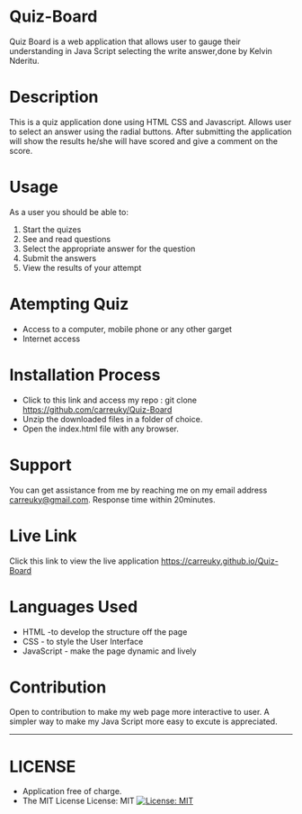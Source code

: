 # Quiz-Board

Quiz Board is a web application that allows user to gauge their understanding in Java Script  selecting the write answer,done by Kelvin Nderitu.

# Description
This is a quiz application done using HTML CSS and Javascript. Allows user to select an answer using the radial buttons. After submitting the application will show the results he/she will have scored and give a comment on the score.

# Usage
As a user you should be able to:

1. Start the quizes
2. See and read questions
3. Select the appropriate answer for the       question
4. Submit the answers
5. View the results of your attempt
# Atempting Quiz
* Access to  a computer, mobile phone or any other garget
 * Internet access
# Installation Process
* Click to this link and access my repo : git clone https://github.com/carreuky/Quiz-Board
* Unzip the downloaded files in a folder of choice.
* Open the index.html file with any browser.
# Support
You can get assistance from me by reaching me on my email address carreuky@gmail.com. Response time within 20minutes.

# Live Link
Click this link to view the live application https://carreuky.github.io/Quiz-Board
# Languages Used
* HTML -to develop the structure off the page
* CSS - to style the User Interface
* JavaScript - make the page dynamic and lively
# Contribution
Open to contribution to make my web page more interactive to user. A simpler way to make my Java Script more easy to excute is appreciated.
****
# LICENSE
* Application free of charge.
* The MIT License
License: MIT
[![License: MIT](https://img.shields.io/badge/License-MIT-yellow.svg)](https://opensource.org/licenses/MIT)

